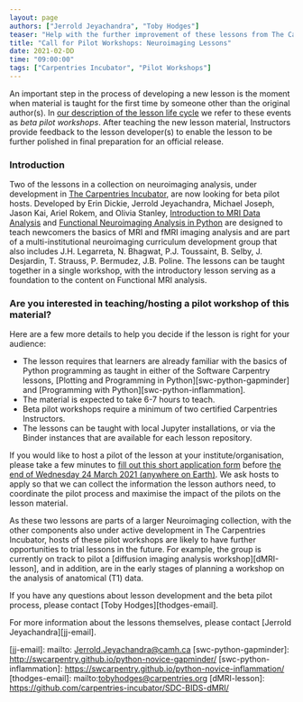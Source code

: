 ```yaml
---
layout: page
authors: ["Jerrold Jeyachandra", "Toby Hodges"]
teaser: "Help with the further improvement of these lessons from The Carpentries Incubator"
title: "Call for Pilot Workshops: Neuroimaging Lessons"
date: 2021-02-DD
time: "09:00:00"
tags: ["Carpentries Incubator", "Pilot Workshops"]
---
```


An important step in the process of developing a new lesson is the moment when material is taught for the first time by someone other than the original author(s). In [our description of the lesson life cycle][cdh-life-cycle] we refer to these events as _beta pilot workshops_. After teaching the new lesson material, Instructors provide feedback to the lesson developer(s) to enable the lesson to be further polished in final preparation for an official release.


### Introduction
Two of the lessons in a collection on neuroimaging analysis, under development in [The Carpentries Incubator][incubator], are now looking for beta pilot hosts. Developed by Erin Dickie, Jerrold Jeyachandra, Michael Joseph, Jason Kai, Ariel Rokem, and Olivia Stanley, [Introduction to MRI Data Analysis][introMRI-lesson] and [Functional Neuroimaging Analysis in Python][fMRI-lesson] are designed to teach newcomers the basics of MRI and fMRI imaging analysis and are part of a multi-institutional neuroimaging curriculum development group that also includes J.H. Legarreta, N. Bhagwat, P.J. Toussaint, B. Selby, J. Desjardin, T. Strauss, P. Bermudez, J.B. Poline. The lessons can be taught together in a single workshop, with the introductory lesson serving as a foundation to the content on Functional MRI analysis.

### Are you interested in teaching/hosting a pilot workshop of this material?
Here are a few more details to help you decide if the lesson is right for your audience:

- The lesson requires that learners are already familiar with the basics of
  Python programming as taught in either of the Software Carpentry lessons,
  [Plotting and Programming in Python][swc-python-gapminder]
  and [Programming with Python][swc-python-inflammation].
- The material is expected to take 6-7 hours to teach.
- Beta pilot workshops require a minimum of two certified Carpentries Instructors.
- The lessons can be taught with local Jupyter installations,
  or via the Binder instances that are available for each lesson repository.

If you would like to host a pilot of the lesson at your institute/organisation, please take a few minutes to [fill out this short application form][beta-pilot-host-application] before [the end of Wednesday 24 March 2021 (anywhere on Earth)][deadline]. We ask hosts to apply so that we can collect the information the lesson authors need, to coordinate the pilot process and
maximise the impact of the pilots on the lesson material.

As these two lessons are parts of a larger Neuroimaging collection, with the other components also under active development in The Carpentries Incubator, hosts of these pilot workshops are likely to have further opportunities to trial lessons in the future. For example, the group is currently on track to pilot a [diffusion imaging analysis workshop][dMRI-lesson], and in addition, are in the early stages of planning a workshop on the analysis of anatomical (T1) data.

If you have any questions about lesson development and the beta pilot process,
please contact [Toby Hodges][thodges-email].

For more information about the lessons themselves,
please contact [Jerrold Jeyachandra][jj-email].

[beta-pilot-host-application]: https://forms.gle/YjkicPj98YLK5xgJA
[cdh-life-cycle]: https://cdh.carpentries.org/the-lesson-life-cycle.html#overview-and-definitions
[deadline]: https://www.timeanddate.com/worldclock/fixedtime.html?msg=Deadline%3A+Neuroimaging+Lessons+Beta+Pilot+Host+Applications&iso=20210303T2359&p1=3914
[fMRI-lesson]: https://carpentries-incubator.github.io/SDC-BIDS-fMRI/
[incubator]: https://github.com/carpentries-incubator/
[introMRI-lesson]: https://carpentries-incubator.github.io/SDC-BIDS-IntroMRI/
[jj-email]: mailto: Jerrold.Jeyachandra@camh.ca
[swc-python-gapminder]: http://swcarpentry.github.io/python-novice-gapminder/
[swc-python-inflammation]: https://swcarpentry.github.io/python-novice-inflammation/
[thodges-email]: mailto:tobyhodges@carpentries.org
[dMRI-lesson]: https://github.com/carpentries-incubator/SDC-BIDS-dMRI/
